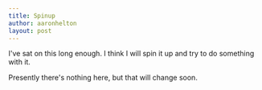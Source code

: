 ```yaml
---
title: Spinup
author: aaronhelton
layout: post
---
```

I've sat on this long enough. I think I will spin it up and try to do something with it.

Presently there's nothing here, but that will change soon.
